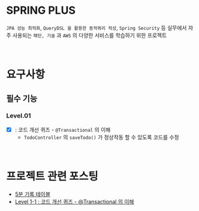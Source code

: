 # SPRING PLUS
`JPA 성능 최적화`, `QueryDSL 을 활용한 동적쿼리 작성`, `Spring Security` 등 실무에서 자주 사용되는 `패턴, 기술` 과 `AWS` 의 다양한 서비스를 학습하기 위한 프로젝트
<br/><br/><br/>

# 요구사항
## 필수 기능
### Level.01
- [x] : 코드 개선 퀴즈 - `@Transactional` 의 이해
  - `TodoController` 의 `saveTodo()` 가 정상작동 할 수 있도록 코드를 수정
<br/><br/><br/>

# 프로젝트 관련 포스팅
- [5분 기록 테이블](https://development-diary-for-me.tistory.com/192)
- [Level 1-1 : 코드 개선 퀴즈 - @Transactional 의 이해](https://development-diary-for-me.tistory.com/193)